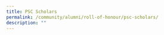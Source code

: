 ```yaml
---
title: PSC Scholars
permalink: /community/alumni/roll-of-honour/psc-scholars/
description: ""
---
```

